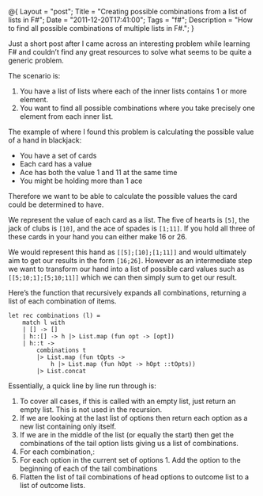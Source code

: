 @{
    Layout = "post";
    Title = "Creating possible combinations from a list of lists in F#";
    Date = "2011-12-20T17:41:00";
    Tags = "f#";
    Description = "How to find all possible combinations of multiple lists in F#.";
}

Just a short post after I came across an interesting problem while learning F# and couldn’t find any great resources to solve what seems to be quite a generic problem.

The scenario is:
1. You have a list of lists where each of the inner lists contains 1 or more element.
2. You want to find all possible combinations where you take precisely one element from each inner list.

The example of where I found this problem is calculating the possible value of a hand in blackjack:

- You have a set of cards
- Each card has a value
- Ace has both the value 1 and 11 at the same time
- You might be holding more than 1 ace

Therefore we want to be able to calculate the possible values the card could be determined to have.

We represent the value of each card as a list. The five of hearts is `[5]`, the jack of clubs is `[10]`, and the ace of spades is `[1;11]`. If you hold all three of these cards in your hand you can either make 16 or 26.

We would represent this hand as `[[5];[10];[1;11]]` and would ultimately aim to get our results in the form `[16;26]`. However as an intermediate step we want to transform our hand into a list of possible card values such as `[[5;10;1];[5;10;11]]` which we can then simply sum to get our result.

Here’s the function that recursively expands all combinations, returning a list of each combination of items.

    let rec combinations (l) =
        match l with
        | [] -> []
        | h::[] -> h |> List.map (fun opt -> [opt])
        | h::t ->
            combinations t
            |> List.map (fun tOpts ->
                h |> List.map (fun hOpt -> hOpt ::tOpts))
            |> List.concat

Essentially, a quick line by line run through is:

1. To cover all cases, if this is called with an empty list, just return an empty list. This is not used in the recursion.
2. If we are looking at the last list of options then return each option as a new list containing only itself.
3. If we are in the middle of the list (or equally the start) then get the combinations of the tail option lists giving us a list of combinations.
4. For each combination,:
  1. For each option in the current set of options
    1. Add the option to the beginning of each of the tail combinations
5. Flatten the list of tail combinations of head options to outcome list to a list of outcome lists.
